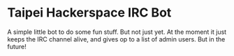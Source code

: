 # Taipei Hackerspace IRC Bot

A simple little bot to do some fun stuff. But not just yet.
At the moment it just keeps the IRC channel alive, and gives
op to a list of admin users. But in the future!
